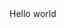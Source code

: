 <html>

<head>
  <meta charset="utf-8">
  <meta name="viewport" content="width=device-width">
  <title>KDMHS_fortforlo</title>
  <link href="style.css" rel="stylesheet" type="text/css" />
</head>

<body>
  Hello world
  <script src="script.js"></script>
</body>

</html>
